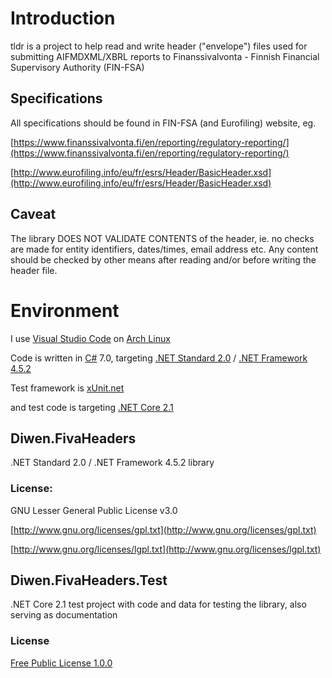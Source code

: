 # Introduction 
tldr is a project to help read and write header ("envelope") files used for submitting AIFMDXML/XBRL reports
to Finanssivalvonta - Finnish Financial Supervisory Authority (FIN-FSA)

## Specifications
All specifications should be found in FIN-FSA (and Eurofiling) website, eg.

[https://www.finanssivalvonta.fi/en/reporting/regulatory-reporting/](https://www.finanssivalvonta.fi/en/reporting/regulatory-reporting/)

[http://www.eurofiling.info/eu/fr/esrs/Header/BasicHeader.xsd](http://www.eurofiling.info/eu/fr/esrs/Header/BasicHeader.xsd)

## Caveat
The library DOES NOT VALIDATE CONTENTS of the header, ie. no checks are made for entity identifiers, dates/times, email address etc.
Any content should be checked by other means after reading and/or before writing the header file.

# Environment
I use [Visual Studio Code](https://code.visualstudio.com/) 
on [Arch Linux](https://www.archlinux.org/)

Code is written in [C#](https://docs.microsoft.com/en-us/dotnet/csharp/index) 7.0, targeting 
[.NET Standard 2.0](https://github.com/dotnet/standard/blob/master/docs/versions/netstandard2.0.md) / 
[.NET Framework 4.5.2](https://docs.microsoft.com/en-us/dotnet/framework/)


Test framework is [xUnit.net](https://xunit.github.io/)

and test code is targeting [.NET Core 2.1](https://docs.microsoft.com/en-us/dotnet/core/)

## Diwen.FivaHeaders
.NET Standard 2.0 / .NET Framework 4.5.2 library

### License:
GNU Lesser General Public License v3.0

[http://www.gnu.org/licenses/gpl.txt](http://www.gnu.org/licenses/gpl.txt)

[http://www.gnu.org/licenses/lgpl.txt](http://www.gnu.org/licenses/lgpl.txt)


## Diwen.FivaHeaders.Test
.NET Core 2.1 test project with code and data for testing the library, also serving as documentation

### License
[Free Public License 1.0.0](https://opensource.org/licenses/FPL-1.0.0)
